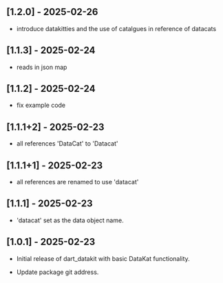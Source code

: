 ## [1.2.0] - 2025-02-26
- introduce datakitties and the use of catalgues in reference of datacats

## [1.1.3] - 2025-02-24
- reads in json map

## [1.1.2] - 2025-02-24
- fix example code

## [1.1.1+2] - 2025-02-23
- all references 'DataCat' to 'Datacat'

## [1.1.1+1] - 2025-02-23
- all references are renamed to use 'datacat'

## [1.1.1] - 2025-02-23
- 'datacat' set as the data object name.

## [1.0.1] - 2025-02-23
- Initial release of dart_datakit with basic DataKat functionality.
+ Update package git address.